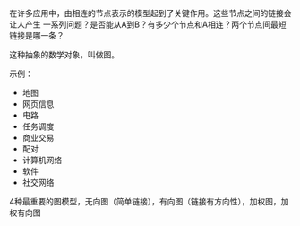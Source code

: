 在许多应用中，由相连的节点表示的模型起到了关键作用。这些节点之间的链接会让人产生
一系列问题？是否能从A到B？有多少个节点和A相连？两个节点间最短链接是哪一条？

这种抽象的数学对象，叫做图。

示例：
+ 地图
+ 网页信息
+ 电路
+ 任务调度
+ 商业交易
+ 配对
+ 计算机网络
+ 软件
+ 社交网络

4种最重要的图模型，无向图（简单链接），有向图（链接有方向性），加权图，加权有向图

